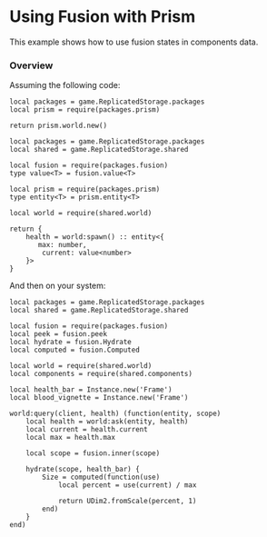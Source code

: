 # Using Fusion with Prism

This example shows how to use fusion states in components data.

### Overview

Assuming the following code:

```luau title="shared/world.luau"
local packages = game.ReplicatedStorage.packages
local prism = require(packages.prism)

return prism.world.new()
```

```luau title="shared/components.luau"
local packages = game.ReplicatedStorage.packages
local shared = game.ReplicatedStorage.shared

local fusion = require(packages.fusion)
type value<T> = fusion.value<T>

local prism = require(packages.prism)
type entity<T> = prism.entity<T>

local world = require(shared.world)

return {
    health = world:spawn() :: entity<{
       max: number,
        current: value<number>
    }>
}
```

And then on your system:

```luau
local packages = game.ReplicatedStorage.packages
local shared = game.ReplicatedStorage.shared

local fusion = require(packages.fusion)
local peek = fusion.peek
local hydrate = fusion.Hydrate
local computed = fusion.Computed

local world = require(shared.world)
local components = require(shared.components)

local health_bar = Instance.new('Frame')
local blood_vignette = Instance.new('Frame')

world:query(client, health) (function(entity, scope)
    local health = world:ask(entity, health)
    local current = health.current
    local max = health.max

    local scope = fusion.inner(scope)
    
    hydrate(scope, health_bar) {
        Size = computed(function(use)
            local percent = use(current) / max

            return UDim2.fromScale(percent, 1)
        end)
    }
end)
``` 